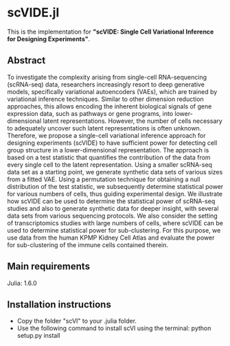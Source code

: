 # scVIDE.jl
This is the implementation for **"scVIDE: Single Cell Variational Inference for Designing Experiments"**.

## Abstract  
To investigate the complexity arising from single-cell RNA-sequencing (scRNA-seq) data, researchers increasingly resort to deep generative models, specifically variational autoencoders (VAEs), which are trained by variational inference techniques.  Similar to other dimension reduction approaches, this allows encoding the inherent biological signals of gene expression data, such as pathways or gene programs, into lower-dimensional latent representations. However, the number of cells necessary to adequately uncover such latent representations is often unknown. Therefore, we propose a single-cell variational inference approach for designing experiments (scVIDE) to have sufficient power for detecting cell group structure in a lower-dimensional representation. The approach is based on a test statistic that quantifies the contribution of the data from every single cell to the latent representation. Using a smaller scRNA-seq data set as a starting point, we generate synthetic data sets of various sizes from a fitted VAE. Using a permutation technique for obtaining a null distribution of the test statistic, we subsequently determine statistical power for various numbers of cells, thus guiding experimental design.
We illustrate how scVIDE can be used to determine the statistical power of scRNA-seq studies and also to generate synthetic data for deeper insight, with several data sets from various sequencing protocols. We also consider the setting of transcriptomics studies with large numbers of cells, where scVIDE can be used to determine statistical power for sub-clustering. For this purpose, we use data from the human KPMP Kidney Cell Atlas and evaluate the power for sub-clustering of the immune cells contained therein.

## Main requirements  
Julia: 1.6.0

## Installation instructions
 - Copy the folder "scVI" to your .julia folder.
 - Use the following command to install scVI using the terminal: python setup.py install
